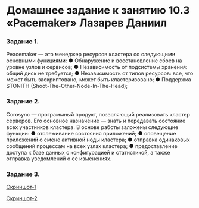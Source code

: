 # Домашнее задание к занятию 10.3 «Pacemaker» Лазарев Даниил

### Задание 1. 

Peacemaker — это менеджер ресурсов кластера со следующими основными
функциями:
● Обнаружение и восстановление сбоев на уровне узлов и
сервисов;
● Независимость от подсистемы хранения: общий диск не
требуется;
● Независимость от типов ресурсов: все, что может быть
заскриптовано, может быть кластеризовано;
● Поддержка STONITH (Shoot-The-Other-Node-In-The-Head);

### Задание 2.

Corosync — программный продукт, позволяющий реализовать кластер
серверов. Его основное назначение — знать и передавать
состояние всех участников кластера.
В основе работы заложены следующие функции:
● отслеживание состояния приложений;
● оповещение приложений о смене активной ноды кластера;
● отправка одинаковых сообщений процессам на всех узлах
кластера;
● предоставление доступа к базе данных с конфигурацией и
статистикой, а также отправка уведомлений о ее изменениях.

### Задание 3.

[Скриншот-1](https://github.com/n123tw/srlb-homework/blob/main/10-3/img/1.jpg)

[Скриншот-2](https://github.com/n123tw/srlb-homework/blob/main/10-3/img/2.jpg)